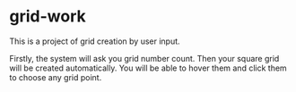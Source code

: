# grid-work

This is a project of grid creation by user input.

Firstly, the system will ask you grid number count.
Then your square grid will be created automatically.
You will be able to hover them and click them to choose any grid point.